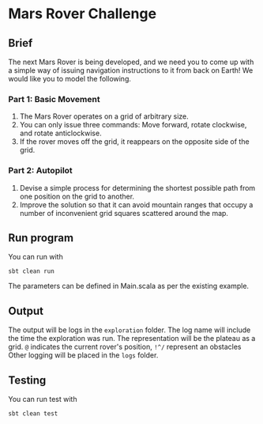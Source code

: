 # Mars Rover Challenge

## Brief
The next Mars Rover is being developed, and we need you to come up with a simple way of issuing navigation instructions to it from back on Earth!
We would like you to model the following.
### Part 1: Basic Movement
1. The Mars Rover operates on a grid of arbitrary size.  
2. You can only issue three commands: Move forward, rotate clockwise, and rotate
   anticlockwise. 
3. If the rover moves off the grid, it reappears on the opposite side of the grid. 
### Part 2: Autopilot
1. Devise a simple process for determining the shortest possible path from one position on the grid to another. 
2. Improve the solution so that it can avoid mountain ranges that occupy a number of inconvenient grid squares scattered around the map.

## Run program
You can run with
```
sbt clean run
```

The parameters can be defined in Main.scala as per the existing example.

## Output

The output will be logs in the `exploration` folder. The log name will include the time the exploration was run.
The representation will be the plateau as a grid. `@` indicates the current rover's position, `!^/` represent an obstacles
Other logging will be placed in the `logs` folder.

## Testing

You can run test with 
```
sbt clean test
```

